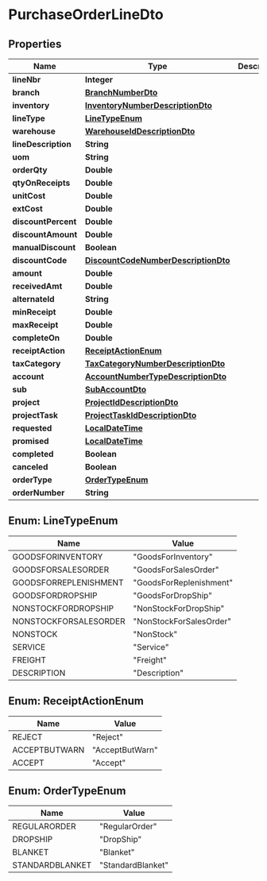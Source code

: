 
# PurchaseOrderLineDto

## Properties
Name | Type | Description | Notes
------------ | ------------- | ------------- | -------------
**lineNbr** | **Integer** |  |  [optional]
**branch** | [**BranchNumberDto**](BranchNumberDto.md) |  |  [optional]
**inventory** | [**InventoryNumberDescriptionDto**](InventoryNumberDescriptionDto.md) |  |  [optional]
**lineType** | [**LineTypeEnum**](#LineTypeEnum) |  |  [optional]
**warehouse** | [**WarehouseIdDescriptionDto**](WarehouseIdDescriptionDto.md) |  |  [optional]
**lineDescription** | **String** |  |  [optional]
**uom** | **String** |  |  [optional]
**orderQty** | **Double** |  |  [optional]
**qtyOnReceipts** | **Double** |  |  [optional]
**unitCost** | **Double** |  |  [optional]
**extCost** | **Double** |  |  [optional]
**discountPercent** | **Double** |  |  [optional]
**discountAmount** | **Double** |  |  [optional]
**manualDiscount** | **Boolean** |  |  [optional]
**discountCode** | [**DiscountCodeNumberDescriptionDto**](DiscountCodeNumberDescriptionDto.md) |  |  [optional]
**amount** | **Double** |  |  [optional]
**receivedAmt** | **Double** |  |  [optional]
**alternateId** | **String** |  |  [optional]
**minReceipt** | **Double** |  |  [optional]
**maxReceipt** | **Double** |  |  [optional]
**completeOn** | **Double** |  |  [optional]
**receiptAction** | [**ReceiptActionEnum**](#ReceiptActionEnum) |  |  [optional]
**taxCategory** | [**TaxCategoryNumberDescriptionDto**](TaxCategoryNumberDescriptionDto.md) |  |  [optional]
**account** | [**AccountNumberTypeDescriptionDto**](AccountNumberTypeDescriptionDto.md) |  |  [optional]
**sub** | [**SubAccountDto**](SubAccountDto.md) |  |  [optional]
**project** | [**ProjectIdDescriptionDto**](ProjectIdDescriptionDto.md) |  |  [optional]
**projectTask** | [**ProjectTaskIdDescriptionDto**](ProjectTaskIdDescriptionDto.md) |  |  [optional]
**requested** | [**LocalDateTime**](LocalDateTime.md) |  |  [optional]
**promised** | [**LocalDateTime**](LocalDateTime.md) |  |  [optional]
**completed** | **Boolean** |  |  [optional]
**canceled** | **Boolean** |  |  [optional]
**orderType** | [**OrderTypeEnum**](#OrderTypeEnum) |  |  [optional]
**orderNumber** | **String** |  |  [optional]


<a name="LineTypeEnum"></a>
## Enum: LineTypeEnum
Name | Value
---- | -----
GOODSFORINVENTORY | &quot;GoodsForInventory&quot;
GOODSFORSALESORDER | &quot;GoodsForSalesOrder&quot;
GOODSFORREPLENISHMENT | &quot;GoodsForReplenishment&quot;
GOODSFORDROPSHIP | &quot;GoodsForDropShip&quot;
NONSTOCKFORDROPSHIP | &quot;NonStockForDropShip&quot;
NONSTOCKFORSALESORDER | &quot;NonStockForSalesOrder&quot;
NONSTOCK | &quot;NonStock&quot;
SERVICE | &quot;Service&quot;
FREIGHT | &quot;Freight&quot;
DESCRIPTION | &quot;Description&quot;


<a name="ReceiptActionEnum"></a>
## Enum: ReceiptActionEnum
Name | Value
---- | -----
REJECT | &quot;Reject&quot;
ACCEPTBUTWARN | &quot;AcceptButWarn&quot;
ACCEPT | &quot;Accept&quot;


<a name="OrderTypeEnum"></a>
## Enum: OrderTypeEnum
Name | Value
---- | -----
REGULARORDER | &quot;RegularOrder&quot;
DROPSHIP | &quot;DropShip&quot;
BLANKET | &quot;Blanket&quot;
STANDARDBLANKET | &quot;StandardBlanket&quot;



